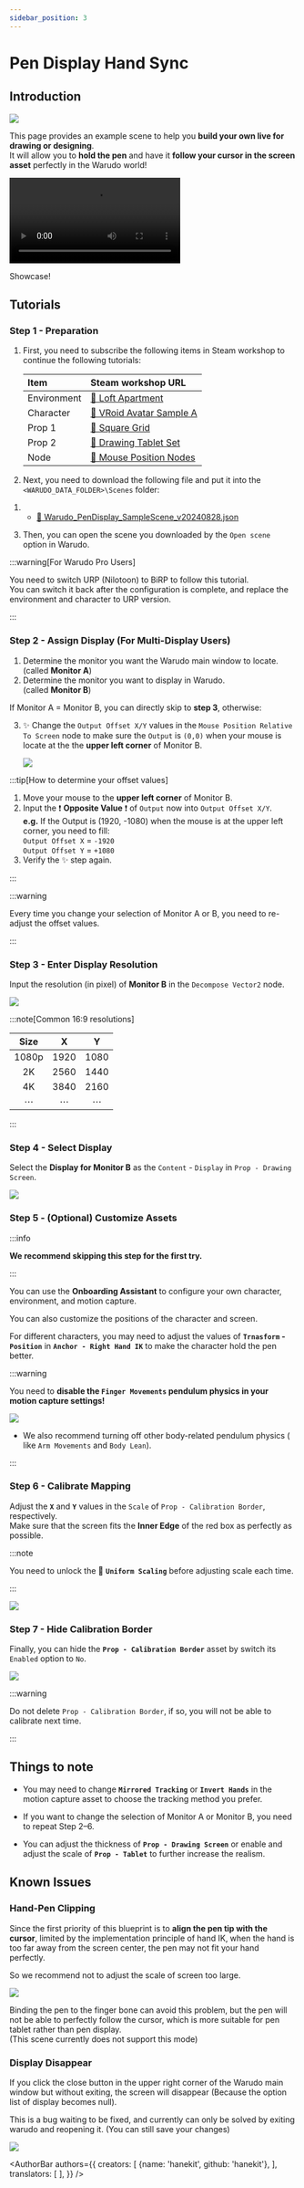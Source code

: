 ```yaml
---
sidebar_position: 3
---
```


# Pen Display Hand Sync
## Introduction

![](../../../static/doc-img/pen-display-hand-sync-9.png)

This page provides an example scene to help you **build your own live for drawing or designing**.  
It will allow you to **hold the pen** and have it **follow your cursor in the screen asset** perfectly in the Warudo world!

<div style={{width: '100%'}} className="video-box">
<video controls loop src="/doc-img/pen-display-hand-sync-10.mp4" />
</div>
<p class="img-desc">Showcase!</p>

## Tutorials

###  Step 1 - Preparation

1. First, you need to subscribe the following items in Steam workshop to continue the following tutorials:

	| Item        | Steam workshop URL                                                                         |
	|:----------- |:------------------------------------------------------------------------------------------ |
	| Environment | [🔗 Loft Apartment](https://steamcommunity.com/sharedfiles/filedetails/?id=3033191267)        |
	| Character   | [🔗 VRoid Avatar Sample A](https://steamcommunity.com/sharedfiles/filedetails/?id=3003820352) |
	| Prop 1      | [🔗 Square Grid](https://steamcommunity.com/sharedfiles/filedetails/?id=3295273541)           |
	| Prop 2      | [🔗 Drawing Tablet Set](https://steamcommunity.com/sharedfiles/filedetails/?id=3146409616)    |
	| Node        | [🔗 Mouse Position Nodes](https://steamcommunity.com/sharedfiles/filedetails/?id=3159188937)  |

2. Next, you need to download the following file and put it into the `<WARUDO_DATA_FOLDER>\Scenes` folder:

<ol style={{ "list-style-type": "none" }}><li>
<ul><li>
    <a
    target="_blank"
    href="/scenes/Warudo_PenDisplay_SampleScene_v20240828.json"
    download="Warudo_PenDisplay_SampleScene_v20240828.json">
      🔗 Warudo_PenDisplay_SampleScene_v20240828.json
    </a> 
</li></ul>
</li></ol>

3. Then, you can open the scene you downloaded by the `Open scene` option in Warudo.

:::warning[For Warudo Pro Users]

You need to switch URP (Nilotoon) to BiRP to follow this tutorial.  
You can switch it back after the configuration is complete, and replace the environment and  character to URP version.

:::

### Step 2 - Assign Display (For Multi-Display Users)

1. Determine the monitor you want the Warudo main window to locate.  
(called **Monitor A**)
2. Determine the monitor you want to display in Warudo.  
(called **Monitor B**)

If Monitor A = Monitor B, you can directly skip to **step 3**, otherwise:

3. ✨ Change the `Output Offset X/Y` values in the `Mouse Position Relative To Screen` node to make sure the `Output` is `(0,0)` when your mouse is locate at the the **upper left corner** of Monitor B.

	![](../../../static/doc-img/pen-display-hand-sync-1.png)

:::tip[How to determine your offset values]

1. Move your mouse to the **upper left corner** of Monitor B. 
2. Input the ❗ **Opposite Value** ❗ of `Output` now into `Output Offset X/Y`.  
**e.g.** If the Output is (1920, -1080) when the mouse is at the upper left corner, you need to fill:  
`Output Offset X` = `-1920`  
`Output Offset Y` = `+1080`
3. Verify the ✨ step again.

:::

:::warning

Every time you change your selection of Monitor A or B, you need to re-adjust the offset values.

:::

### Step 3 - Enter Display Resolution

Input the resolution (in pixel) of **Monitor B** in the `Decompose Vector2` node.

![](../../../static/doc-img/pen-display-hand-sync-2.png)

:::note[Common 16:9 resolutions]

| Size  |  X   |  Y   |
|:-----:|:----:|:----:|
| 1080p | 1920 | 1080 |
|  2K   | 2560 | 1440 |
|  4K   | 3840 | 2160 |
|   ⋯   |  ⋯   |  ⋯   |

:::

### Step 4 - Select Display

Select the **Display for Monitor B** as the `Content` - `Display` in `Prop - Drawing Screen`.

![](../../../static/doc-img/pen-display-hand-sync-3.png)

### Step 5 - (Optional) Customize Assets

:::info

**We recommend skipping this step for the first try.**

:::

You can use the **Onboarding Assistant** to configure your own character, environment, and motion capture.

You can also customize the positions of the character and screen.

For different characters, you may need to adjust the values of **`Trnasform` - `Position`** in **`Anchor - Right Hand IK`** to make the character hold the pen better.

:::warning

You need to **disable the `Finger Movements` pendulum physics in your motion capture settings!**  

![](../../../static/doc-img/pen-display-hand-sync-6.png)

- We also recommend turning off other body-related pendulum physics ( like `Arm Movements` and `Body Lean`).

:::

### Step 6 - Calibrate Mapping

Adjust the **`X`** and **`Y`** values in the `Scale` of `Prop - Calibration Border`, respectively.   
Make sure that the screen fits the **Inner Edge** of the red box as perfectly as possible.

:::note

You need to unlock the 🔗 **`Uniform Scaling`** before adjusting scale each time.

:::

![](../../../static/doc-img/pen-display-hand-sync-4.png)

### Step 7 - Hide Calibration Border

Finally, you can hide the **`Prop - Calibration Border`** asset by switch its `Enabled` option to `No`.

![](../../../static/doc-img/pen-display-hand-sync-5.png)

:::warning

Do not delete `Prop - Calibration Border`, if so, you will not be able to calibrate next time.

:::

## Things to note

- You may need to change **`Mirrored Tracking`** or **`Invert Hands`** in the motion capture asset to choose the tracking method you prefer.

- If you want to change the selection of Monitor A or Monitor B, you need to repeat Step 2–6.

- You can adjust the thickness of **`Prop - Drawing Screen`** or enable and adjust the scale of **`Prop - Tablet`** to further increase the realism.

## Known Issues

### Hand-Pen Clipping

Since the first priority of this blueprint is to **align the pen tip with the cursor**, limited by the implementation principle of hand IK, when the hand is too far away from the screen center, the pen may not fit your hand perfectly.

So we recommend not to adjust the scale of screen too large.


![](../../../static/doc-img/pen-display-hand-sync-7.png)

Binding the pen to the finger bone can avoid this problem, but the pen will not be able to perfectly follow the cursor, which is more suitable for pen tablet rather than pen display.  
(This scene currently does not support this mode)

### Display Disappear

If you click the close button in the upper right corner of the Warudo main window but without exiting, the screen will disappear (Because the option list of display becomes null).

This is a bug waiting to be fixed, and currently can only be solved by exiting warudo and reopening it. (You can still save your changes)


![](../../../static/doc-img/pen-display-hand-sync-8.png)

<AuthorBar authors={{
  creators: [
    {name: 'hanekit', github: 'hanekit'},
  ],
  translators: [
  ],
}} />
